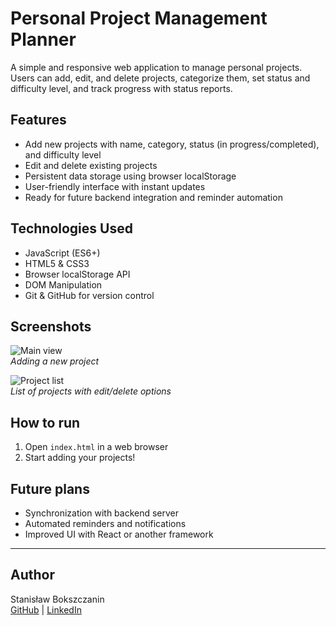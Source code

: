 # Personal Project Management Planner

A simple and responsive web application to manage personal projects. Users can add, edit, and delete projects, categorize them, set status and difficulty level, and track progress with status reports.

## Features

- Add new projects with name, category, status (in progress/completed), and difficulty level  
- Edit and delete existing projects  
- Persistent data storage using browser localStorage  
- User-friendly interface with instant updates  
- Ready for future backend integration and reminder automation  

## Technologies Used

- JavaScript (ES6+)  
- HTML5 & CSS3  
- Browser localStorage API  
- DOM Manipulation  
- Git & GitHub for version control  

## Screenshots

![Main view](./screenshots/main-view.png)  
*Adding a new project*

![Project list](./screenshots/project-list.png)  
*List of projects with edit/delete options*

## How to run

1. Open `index.html` in a web browser  
2. Start adding your projects!

## Future plans

- Synchronization with backend server  
- Automated reminders and notifications  
- Improved UI with React or another framework  

---

## Author

Stanisław Bokszczanin  
[GitHub](https://github.com/TwojGitHub) | [LinkedIn](https://linkedin.com/in/TwojProfil)
